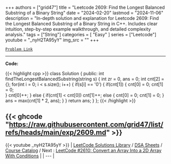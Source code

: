 
+++
authors = ["grid47"]
title = "Leetcode 2609: Find the Longest Balanced Substring of a Binary String"
date = "2024-02-20"
lastmod = "2024-11-06"
description = "In-depth solution and explanation for Leetcode 2609: Find the Longest Balanced Substring of a Binary String in C++. Includes clear intuition, step-by-step example walkthrough, and detailed complexity analysis."
tags = ["String"]
categories = [
    "Easy"
]
series = ["Leetcode"]
youtube = "_nyH2TA95yY"
img_src = ""
+++



[`Problem Link`](https://leetcode.com/problems/find-the-longest-balanced-substring-of-a-binary-string/description/)

---
**Code:**

{{< highlight cpp >}}
class Solution {
public:
    int findTheLongestBalancedSubstring(string s) {
        int zr = 0, ans = 0;
        int cnt[2] = {};
        for(int i = 0; i < s.size(); i++) {
            if(s[i] == '0') {
                if(cnt[1]) {
                    cnt[0] = 0;
                    cnt[1] = 0;                    
                }
                cnt[0]++;
            } else {
                if(cnt[1] < cnt[0]) cnt[1]++;
                else {
                    cnt[0] = 0;
                    cnt[1] = 0;
                }
                ans = max(cnt[1] * 2, ans);
            }
        }
        return ans;
    }
};
{{< /highlight >}}

{{< ghcode "https://raw.githubusercontent.com/grid47/list/refs/heads/main/exp/2609.md" >}}
---
{{< youtube _nyH2TA95yY >}}
| [LeetCode Solutions Library](https://grid47.xyz/leetcode/) / [DSA Sheets](https://grid47.xyz/sheets/) / [Course Catalog](https://grid47.xyz/courses/) / Next : [LeetCode #2610: Convert an Array Into a 2D Array With Conditions](https://grid47.xyz/leetcode/solution-2610-convert-an-array-into-a-2d-array-with-conditions/) |
| --- |
